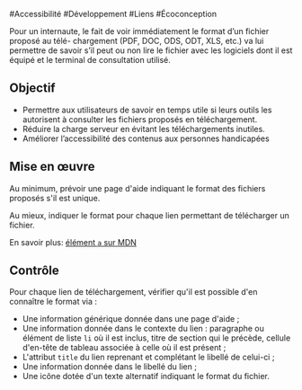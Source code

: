 
#Accessibilité #Développement #Liens #Écoconception

Pour un internaute, le fait de voir immédiatement le format d’un fichier proposé au télé- chargement (PDF, DOC, ODS, ODT, XLS, etc.) va lui permettre de savoir s’il peut ou non lire le fichier avec les logiciels dont il est équipé et le terminal de consultation utilisé.

Objectif
--------

*   Permettre aux utilisateurs de savoir en temps utile si leurs outils les autorisent à consulter les fichiers proposés en téléchargement.
*   Réduire la charge serveur en évitant les téléchargements inutiles.
*   Améliorer l’accessibilité des contenus aux personnes handicapées

Mise en œuvre
-------------

Au minimum, prévoir une page d'aide indiquant le format des fichiers proposés s'il est unique.

Au mieux, indiquer le format pour chaque lien permettant de télécharger un fichier.

En savoir plus: [élément `a` sur MDN](https://developer.mozilla.org/fr/docs/Web/HTML/Element/a)

Contrôle
--------

Pour chaque lien de téléchargement, vérifier qu'il est possible d'en connaître le format via :

*   Une information générique donnée dans une page d'aide ;
*   Une information donnée dans le contexte du lien : paragraphe ou élément de liste `li` où il est inclus, titre de section qui le précède, cellule d'en-tête de tableau associée à celle où il est présent ;
*   L'attribut `title` du lien reprenant et complétant le libellé de celui-ci ;
*   Une information donnée dans le libellé du lien ;
*   Une icône dotée d'un texte alternatif indiquant le format du fichier.
